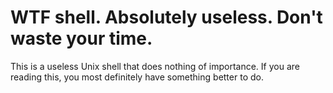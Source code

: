 # WTF shell. Absolutely useless. Don't waste your time.

This is a useless Unix shell that does nothing of importance.
If you are reading this, you most definitely have something
better to do.
